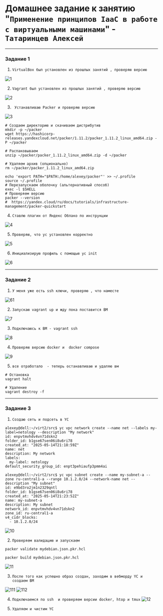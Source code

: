 # Домашнее задание к занятию "`Применение принципов IaaC в работе с виртуальными машинами`" - `Татаринцев Алексей`

   ---

### Задание 1


1. `VirtualBox был установлен из прошлых занятий , проверяю версию`

![1](https://github.com/Foxbeerxxx/virt2/blob/main/img/img1.png)

2. `Vagrant был установлен из прошлых занятий , проверяю версию`

![2](https://github.com/Foxbeerxxx/virt2/blob/main/img/img2.png)

3. ` Устанавливаю Packer и проверяю версию`

![3](https://github.com/Foxbeerxxx/virt2/blob/main/img/img3.png)

```
# Создаем директорию и скачиваем дистрибутив
mkdir -p ~/packer
wget https://hashicorp-releases.yandexcloud.net/packer/1.11.2/packer_1.11.2_linux_amd64.zip -P ~/packer

# Распаковываем
unzip ~/packer/packer_1.11.2_linux_amd64.zip -d ~/packer

# Удаляем архив (опционально)
rm ~/packer/packer_1.11.2_linux_amd64.zip

echo 'export PATH="$PATH:/home/alexey/packer"' >> ~/.profile
source ~/.profile
# Перезапускаем оболочку (альтернативный способ)
exec -l $SHELL
# Проверяем версию
packer --version
#  https://yandex.cloud/ru/docs/tutorials/infrastructure-management/packer-quickstart

```
4. `Ставлю плагин от Яндекс Облако по инструкции`

![4](https://github.com/Foxbeerxxx/virt2/blob/main/img/img4.png)

5. `Проверяю, что yc установлен корректно`

![5](https://github.com/Foxbeerxxx/virt2/blob/main/img/img5.png)

6. `Инициализирую профиль с помощью yc init`

![6](https://github.com/Foxbeerxxx/virt2/blob/main/img/img6.png)


---

### Задание 2



1. `У меня уже есть ssh ключи, проверяю , что наместе`

![61](https://github.com/Foxbeerxxx/virt2/blob/main/img/img61.png)

2. `Запускаю vagrant up и жду пока поставится ВМ`

![7](https://github.com/Foxbeerxxx/virt2/blob/main/img/img7.png)

3. `Подключаюсь к ВМ - vagrant ssh`

![8](https://github.com/Foxbeerxxx/virt2/blob/main/img/img8.png)

4. `Проверяю версию docker и  docker compose`

![9](https://github.com/Foxbeerxxx/virt2/blob/main/img/img9.png)


5. `все отработало  - теперь останавливаю и удаляю вм`

```
# Остановка
vagrant halt

# Удаление
vagrant destroy -f

```

---

### Задание 3


1. `Создаю сеть и подсеть в YC`

```
alexey@dell:~/virt2/src$ yc vpc network create --name net --labels my-label=netology --description "My network"
id: enpvtmvhdv4vn71dskn2
folder_id: b1gse67sen06i8u6ri78
created_at: "2025-05-14T21:18:59Z"
name: net
description: My network
labels:
  my-label: netology
default_security_group_id: enpt3pehiaufp3pmm4ai

alexey@dell:~/virt2/src$ yc vpc subnet create --name my-subnet-a --zone ru-central1-a --range 10.1.2.0/24 --network-name net --description "My subnet"
id: e9bd3ro2jm1n2329qntl
folder_id: b1gse67sen06i8u6ri78
created_at: "2025-05-14T21:23:52Z"
name: my-subnet-a
description: My subnet
network_id: enpvtmvhdv4vn71dskn2
zone_id: ru-central1-a
v4_cidr_blocks:
  - 10.1.2.0/24

```
![10](https://github.com/Foxbeerxxx/virt2/blob/main/img/img10.png)

2. `Проверяем валидацию и запускаем`
```
packer validate mydebian.json.pkr.hcl 

packer build mydebian.json.pkr.hcl
```
![11](https://github.com/Foxbeerxxx/virt2/blob/main/img/img11.png)

3. `После того как успешно образ создан, заходим в вебморду YC и создаем ВМ `

![111](https://github.com/Foxbeerxxx/virt2/blob/main/img/img111.png)
![112](https://github.com/Foxbeerxxx/virt2/blob/main/img/img112.png)

4. `Подключаемся по ssh  и проверяем версии docker, htop и tmux`
![12](https://github.com/Foxbeerxxx/virt2/blob/main/img/img12.png)

5. `Удаляем и чистим YC`

